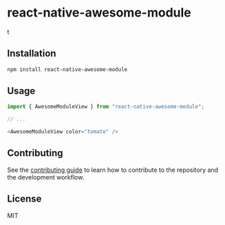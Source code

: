 # react-native-awesome-module

t

## Installation

```sh
npm install react-native-awesome-module
```

## Usage

```js
import { AwesomeModuleView } from "react-native-awesome-module";

// ...

<AwesomeModuleView color="tomato" />
```

## Contributing

See the [contributing guide](CONTRIBUTING.md) to learn how to contribute to the repository and the development workflow.

## License

MIT
